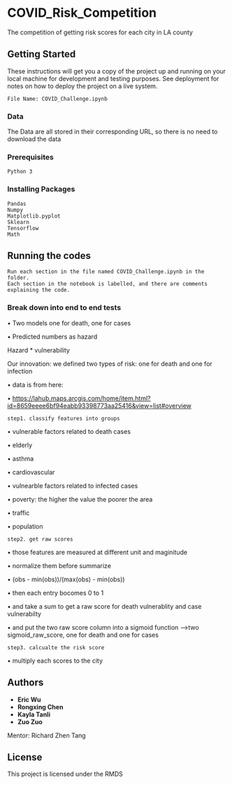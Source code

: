 # COVID_Risk_Competition
The competition of getting risk scores for each city in LA county

## Getting Started

These instructions will get you a copy of the project up and running on your local machine for development and testing purposes. See deployment for notes on how to deploy the project on a live system.

```
File Name: COVID_Challenge.ipynb
```
### Data

The Data are all stored in their corresponding URL, so there is no need to download the data  

### Prerequisites

```
Python 3
```

### Installing Packages

```
Pandas
Numpy
Matplotlib.pyplot
Sklearn  
Tensorflow
Math
```

## Running the codes

```
Run each section in the file named COVID_Challenge.ipynb in the folder. 
Each section in the notebook is labelled, and there are comments explaining the code.
```

### Break down into end to end tests

•       Two models one for death, one for cases

•       Predicted numbers as hazard

Hazard * vulnerability

Our innovation: we defined two types of risk: one for death and one for infection

•       data is from here:

•       https://lahub.maps.arcgis.com/home/item.html?id=8659eeee6bf94eabb93398773aa25416&view=list#overview

```step1. classify features into groups```

•       vulnerable factors related to death cases

•       elderly

•       asthma

•       cardiovascular

•       vulnearble factors related to infected cases

•       poverty: the higher the value the poorer the area

•       traffic

•       population


```step2. get raw scores```

•       those features are measured at different unit and maginitude

•       normalize them before summarize

•       (obs - min(obs))/(max(obs) - min(obs))

•       then each entry bocomes 0 to 1

•       and take a sum to get a raw score for death vulnerablity and case vulnerabilty

•       and put the two raw score column into a sigmoid function -->two sigmoid_raw_score, one for death and one for cases

```step3. calcualte the risk score```

•       multiply each scores to the city


## Authors

* **Eric Wu** 
* **Rongxing Chen**
* **Kayla Tanli**
* **Zuo Zuo**

Mentor: Richard Zhen Tang

## License

This project is licensed under the RMDS


